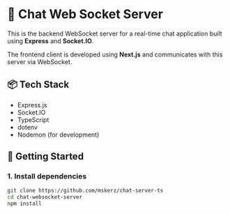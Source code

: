 # 💬 Chat Web Socket Server

This is the backend WebSocket server for a real-time chat application built using **Express** and **Socket.IO**.

The frontend client is developed using **Next.js** and communicates with this server via WebSocket.

## 📦 Tech Stack

- Express.js
- Socket.IO
- TypeScript
- dotenv
- Nodemon (for development)

## 🚀 Getting Started

### 1. Install dependencies

```bash
git clone https://github.com/mskerz/chat-server-ts
cd chat-websocket-server
npm install